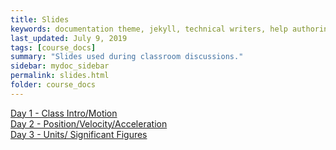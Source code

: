 ```yaml
---
title: Slides
keywords: documentation theme, jekyll, technical writers, help authoring tools, hat replacements
last_updated: July 9, 2019
tags: [course_docs]
summary: "Slides used during classroom discussions."
sidebar: mydoc_sidebar
permalink: slides.html
folder: course_docs
---
```



 [Day 1 - Class Intro/Motion][day1]  
 [Day 2 - Position/Velocity/Acceleration][day2]  
 [Day 3 - Units/ Significant Figures][day3]  
<!-- [Day 4 - Calculus of Motion][day4]  
 [Day 5 - Velocity to Position][day5]  
 [Day 6 - Kinematics][day6]  
 [Day 7 - Vectors][day7]  
 [Day 8 - 2DKinematics][day8]  
 [Day 9 - Uniform Circular Motion][day9]  
 [Day 10 - Nonuniform Circular Motion][day10]  
 [Day 11 - Newton's Laws][day11]    
 [Day 12 - Newton's Second Law][day12]  
 [Day 13 - Newton's Second Law (Friction)][day13]  
 [Day 14 - Newton's Third Law][day14]    
 [Day 15 - Newton's Third Law (Ropes and Pulleys)][day15]     
 [Day 16 - Newton's Third Law (more)][day16]    
 [Day 17 - Newton's Second Law (Circular Motion)][day16]  
 [Day 18 - Newton's Second Law (Nonuniform Circular Motion)][day17]  
 [Day 19 - Work and Energy][day19]      
 [Day 20 - Springs and Power][day20]     
 [Day 21 - Conservation of Energy][day21]  
 [Day 22 - Energy Diagrams][day22]  
 [Euler's Method][eulers]  
 [Day 23 - Momentum][day23]      
 [Day 24 - Collisions][day24]      
 [Day 25 - Jeopardy][day25]      
 [Day 25 - Center of Mass, Torque][day26]   
 [Day 26 - Rotational Dynamics][day27]      
 [Day 27 - Static Equilibrium, Rolling Motion][day28]      
 [Day 28 - Conservation of Angular Momentum][day29]       
[Day 29 - Gravitation][day30]      
[Day 30 - Gravitational Potential Energy][day31]  
[Day 31 - Final Review][day32] --->

[day1]: ../course_docs/slides/D1-IntroToPH121.pdf  
[day2]: ../course_docs/slides/D2-Position_Velocity_Acceleration_MDs.pdf  
[day3]: ../course_docs/slides/Day3-Units-SigFigs.pdf  
[day4]: ../course_docs/slides/D4-Calc_of_Motion.pdf  
[day5]: ../course_docs/slides/D5-Velocity_to_Position.pdf  
[day6]: ../course_docs/slides/D6-Kinematics.pdf  
[day7]: ../course_docs/slides/D7-Vectors.pdf  
[day8]: ../course_docs/slides/D8-2DKinematics.pdf    
[day9]: ../course_docs/slides/D9-Uniform_Circular_Motion.pdf    
[day10]: ../course_docs/slides/D10-Nonuniform_Circular_Motion.pdf    
[day11]: ../course_docs/slides/D11-Newtons_Laws.pdf    
[day12]: ../course_docs/slides/D12-Newtons_Second_Law.pdf  
[day13]: ../course_docs/slides/D13-N2_with_Friction.pdf  
[day14]: ../course_docs/slides/D14-Newtons_Third.pdf  
[day15]: ../course_docs/slides/D15-Newtons_Third_Ropes_Pulleys.pdf  
[day16]: ../course_docs/slides/D16-More_Newtons_Third.pdf  
[day17]: ../course_docs/slides/D17-Newt_2_Circular.pdf  
[day18]: ../course_docs/slides/D18-N2_NonUniform_Circular.pdf  
[day19]: ../course_docs/slides/D19-Work_Energy.pdf  
[day20]: ../course_docs/slides/D20-Spring_Power.pdf  
[day21]: ../course_docs/slides/D21-Cons_of_Energy.pdf  
[day22]: ../course_docs/slides/D22-Energy_Diagrams.pdf  
[day23]: ../course_docs/slides/D23-Momentum.pdf  
[day24]: ../course_docs/slides/D24-Collisions.pdf  
[day25]: ../course_docs/slides/D25-Jeopardy.pdf  
[day26]: ../course_docs/slides/D26-Torque-COM.pdf  
[day27]: ../course_docs/slides/D27-Torque_Dynamics.pdf  
[day28]: ../course_docs/slides/D28-Equilibrium-Rolling.pdf  
[day29]: ../course_docs/slides/D29-Ang_Mom.pdf
[eulers]: ../course_docs/slides/EulersMethod.pdf  
[day30]: ../course_docs/slides/D30-Gravity.pdf  
[day31]: ../course_docs/slides/D31-Grav_Pot_Energy.pdf  
[day32]: ../course_docs/slides/D32-Final_Review.pdf  
